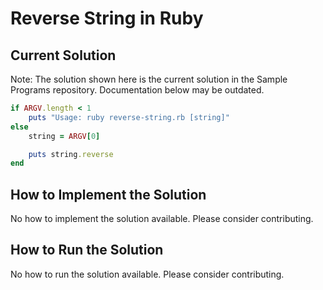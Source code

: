 # Reverse String in Ruby

## Current Solution

Note: The solution shown here is the current solution in the Sample Programs repository. Documentation below may be outdated.

```Ruby
if ARGV.length < 1
    puts "Usage: ruby reverse-string.rb [string]"
else
    string = ARGV[0]

    puts string.reverse
end
```

## How to Implement the Solution

No how to implement the solution available. Please consider contributing.

## How to Run the Solution

No how to run the solution available. Please consider contributing.